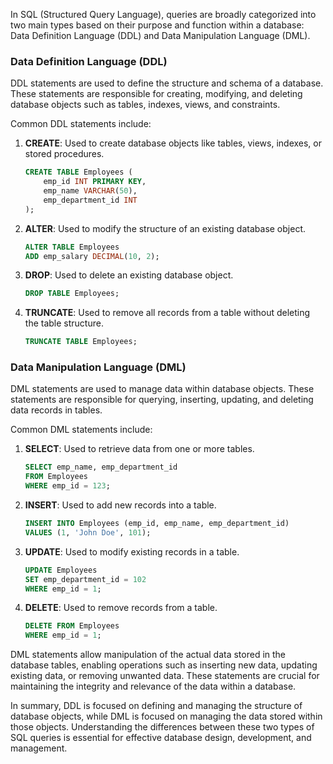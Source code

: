 In SQL (Structured Query Language), queries are broadly categorized into two main types based on their purpose and function within a database: Data Definition Language (DDL) and Data Manipulation Language (DML).

### Data Definition Language (DDL)

DDL statements are used to define the structure and schema of a database. These statements are responsible for creating, modifying, and deleting database objects such as tables, indexes, views, and constraints.

Common DDL statements include:

1. **CREATE**: Used to create database objects like tables, views, indexes, or stored procedures.
   ```sql
   CREATE TABLE Employees (
       emp_id INT PRIMARY KEY,
       emp_name VARCHAR(50),
       emp_department_id INT
   );
   ```

2. **ALTER**: Used to modify the structure of an existing database object.
   ```sql
   ALTER TABLE Employees
   ADD emp_salary DECIMAL(10, 2);
   ```

3. **DROP**: Used to delete an existing database object.
   ```sql
   DROP TABLE Employees;
   ```

4. **TRUNCATE**: Used to remove all records from a table without deleting the table structure.
   ```sql
   TRUNCATE TABLE Employees;
   ```

### Data Manipulation Language (DML)

DML statements are used to manage data within database objects. These statements are responsible for querying, inserting, updating, and deleting data records in tables.

Common DML statements include:

1. **SELECT**: Used to retrieve data from one or more tables.
   ```sql
   SELECT emp_name, emp_department_id
   FROM Employees
   WHERE emp_id = 123;
   ```

2. **INSERT**: Used to add new records into a table.
   ```sql
   INSERT INTO Employees (emp_id, emp_name, emp_department_id)
   VALUES (1, 'John Doe', 101);
   ```

3. **UPDATE**: Used to modify existing records in a table.
   ```sql
   UPDATE Employees
   SET emp_department_id = 102
   WHERE emp_id = 1;
   ```

4. **DELETE**: Used to remove records from a table.
   ```sql
   DELETE FROM Employees
   WHERE emp_id = 1;
   ```

DML statements allow manipulation of the actual data stored in the database tables, enabling operations such as inserting new data, updating existing data, or removing unwanted data. These statements are crucial for maintaining the integrity and relevance of the data within a database.

In summary, DDL is focused on defining and managing the structure of database objects, while DML is focused on managing the data stored within those objects. Understanding the differences between these two types of SQL queries is essential for effective database design, development, and management.
